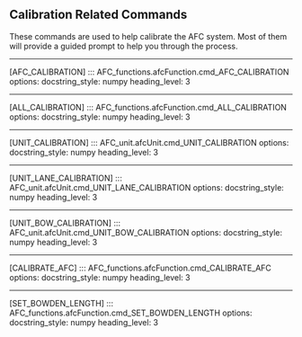 ## Calibration Related Commands

These commands are used to help calibrate the AFC system. Most of them will provide a guided prompt to help you through the process.

-----
[AFC_CALIBRATION]
::: AFC_functions.afcFunction.cmd_AFC_CALIBRATION
    options:
      docstring_style: numpy
      heading_level: 3

-----
[ALL_CALIBRATION]
::: AFC_functions.afcFunction.cmd_ALL_CALIBRATION
    options:
      docstring_style: numpy
      heading_level: 3

-----
[UNIT_CALIBRATION]
::: AFC_unit.afcUnit.cmd_UNIT_CALIBRATION
    options:
      docstring_style: numpy
      heading_level: 3

-----
[UNIT_LANE_CALIBRATION]
::: AFC_unit.afcUnit.cmd_UNIT_LANE_CALIBRATION
    options:
      docstring_style: numpy
      heading_level: 3

-----
[UNIT_BOW_CALIBRATION]
::: AFC_unit.afcUnit.cmd_UNIT_BOW_CALIBRATION
    options:
      docstring_style: numpy
      heading_level: 3

-----
[CALIBRATE_AFC]
::: AFC_functions.afcFunction.cmd_CALIBRATE_AFC
    options:
      docstring_style: numpy
      heading_level: 3

-----
[SET_BOWDEN_LENGTH]
::: AFC_functions.afcFunction.cmd_SET_BOWDEN_LENGTH
    options:
      docstring_style: numpy
      heading_level: 3

